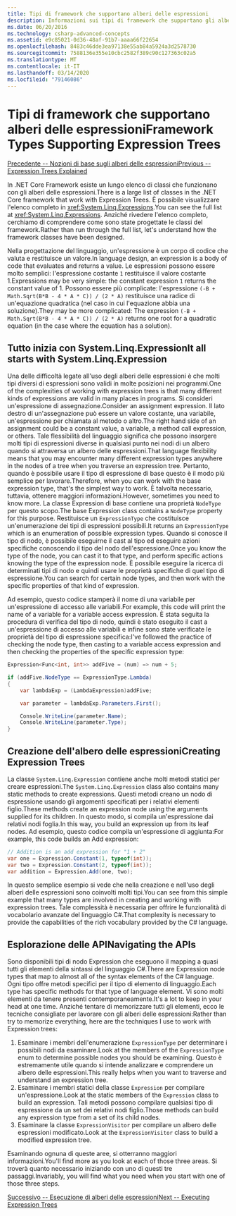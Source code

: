 ```yaml
---
title: Tipi di framework che supportano alberi delle espressioni
description: Informazioni sui tipi di framework che supportano gli alberi delle espressioni, sulla creazione di alberi delle espressioni e sulle tecniche per l'uso delle API degli alberi delle espressioni.
ms.date: 06/20/2016
ms.technology: csharp-advanced-concepts
ms.assetid: e9c85021-0d36-48af-91b7-aaaa66f22654
ms.openlocfilehash: 8483c46dde3ea97138e55ab84a5924a3d2578730
ms.sourcegitcommit: 7588136e355e10cbc2582f389c90c127363c02a5
ms.translationtype: MT
ms.contentlocale: it-IT
ms.lasthandoff: 03/14/2020
ms.locfileid: "79146086"
---
```

# <a name="framework-types-supporting-expression-trees"></a><span data-ttu-id="0c276-103">Tipi di framework che supportano alberi delle espressioni</span><span class="sxs-lookup"><span data-stu-id="0c276-103">Framework Types Supporting Expression Trees</span></span>

[<span data-ttu-id="0c276-104">Precedente -- Nozioni di base sugli alberi delle espressioni</span><span class="sxs-lookup"><span data-stu-id="0c276-104">Previous -- Expression Trees Explained</span></span>](expression-trees-explained.md)

<span data-ttu-id="0c276-105">In .NET Core Framework esiste un lungo elenco di classi che funzionano con gli alberi delle espressioni.</span><span class="sxs-lookup"><span data-stu-id="0c276-105">There is a large list of classes in the .NET Core framework that work with Expression Trees.</span></span>
<span data-ttu-id="0c276-106">È possibile visualizzare l'elenco completo in <xref:System.Linq.Expressions>.</span><span class="sxs-lookup"><span data-stu-id="0c276-106">You can see the full list at <xref:System.Linq.Expressions>.</span></span>
<span data-ttu-id="0c276-107">Anziché rivedere l'elenco completo, cerchiamo di comprendere come sono state progettate le classi del framework.</span><span class="sxs-lookup"><span data-stu-id="0c276-107">Rather than run through the full list, let's understand how the framework classes have been designed.</span></span>

<span data-ttu-id="0c276-108">Nella progettazione del linguaggio, un'espressione è un corpo di codice che valuta e restituisce un valore.</span><span class="sxs-lookup"><span data-stu-id="0c276-108">In language design, an expression is a body of code that evaluates and returns a value.</span></span> <span data-ttu-id="0c276-109">Le espressioni possono essere molto semplici: l'espressione costante `1` restituisce il valore costante 1.</span><span class="sxs-lookup"><span data-stu-id="0c276-109">Expressions may be very simple: the constant expression `1` returns the constant value of 1.</span></span> <span data-ttu-id="0c276-110">Possono essere più complicate: l'espressione `(-B + Math.Sqrt(B*B - 4 * A * C)) / (2 * A)` restituisce una radice di un'equazione quadratica (nel caso in cui l'equazione abbia una soluzione).</span><span class="sxs-lookup"><span data-stu-id="0c276-110">They may be more complicated: The expression `(-B + Math.Sqrt(B*B - 4 * A * C)) / (2 * A)` returns one root for a quadratic equation (in the case where the equation has a solution).</span></span>  

## <a name="it-all-starts-with-systemlinqexpression"></a><span data-ttu-id="0c276-111">Tutto inizia con System.Linq.Expression</span><span class="sxs-lookup"><span data-stu-id="0c276-111">It all starts with System.Linq.Expression</span></span>

<span data-ttu-id="0c276-112">Una delle difficoltà legate all'uso degli alberi delle espressioni è che molti tipi diversi di espressioni sono validi in molte posizioni nei programmi.</span><span class="sxs-lookup"><span data-stu-id="0c276-112">One of the complexities of working with expression trees is that many different kinds of expressions are valid in many places in programs.</span></span> <span data-ttu-id="0c276-113">Si consideri un'espressione di assegnazione.</span><span class="sxs-lookup"><span data-stu-id="0c276-113">Consider an assignment expression.</span></span> <span data-ttu-id="0c276-114">Il lato destro di un'assegnazione può essere un valore costante, una variabile, un'espressione per chiamata al metodo o altro.</span><span class="sxs-lookup"><span data-stu-id="0c276-114">The right hand side of an assignment could be a constant value, a variable, a method call expression, or others.</span></span> <span data-ttu-id="0c276-115">Tale flessibilità del linguaggio significa che possono insorgere molti tipi di espressioni diverse in qualsiasi punto nei nodi di un albero quando si attraversa un albero delle espressioni.</span><span class="sxs-lookup"><span data-stu-id="0c276-115">That language flexibility means that you may encounter many different expression types anywhere in the nodes of a tree when you traverse an expression tree.</span></span> <span data-ttu-id="0c276-116">Pertanto, quando è possibile usare il tipo di espressione di base questo è il modo più semplice per lavorare.</span><span class="sxs-lookup"><span data-stu-id="0c276-116">Therefore, when you can work with the base expression type, that's the simplest way to work.</span></span> <span data-ttu-id="0c276-117">È talvolta necessario, tuttavia, ottenere maggiori informazioni.</span><span class="sxs-lookup"><span data-stu-id="0c276-117">However, sometimes you need to know more.</span></span>
<span data-ttu-id="0c276-118">La classe Expression di base contiene una proprietà `NodeType` per questo scopo.</span><span class="sxs-lookup"><span data-stu-id="0c276-118">The base Expression class contains a `NodeType` property for this purpose.</span></span>
<span data-ttu-id="0c276-119">Restituisce un `ExpressionType` che costituisce un'enumerazione dei tipi di espressioni possibili.</span><span class="sxs-lookup"><span data-stu-id="0c276-119">It returns an `ExpressionType` which is an enumeration of possible expression types.</span></span>
<span data-ttu-id="0c276-120">Quando si conosce il tipo di nodo, è possibile eseguirne il cast al tipo ed eseguire azioni specifiche conoscendo il tipo del nodo dell'espressione.</span><span class="sxs-lookup"><span data-stu-id="0c276-120">Once you know the type of the node, you can cast it to that type, and perform specific actions knowing the type of the expression node.</span></span> <span data-ttu-id="0c276-121">È possibile eseguire la ricerca di determinati tipi di nodo e quindi usare le proprietà specifiche di quel tipo di espressione.</span><span class="sxs-lookup"><span data-stu-id="0c276-121">You can search for certain node types, and then work with the specific properties of that kind of expression.</span></span>

<span data-ttu-id="0c276-122">Ad esempio, questo codice stamperà il nome di una variabile per un'espressione di accesso alle variabili.</span><span class="sxs-lookup"><span data-stu-id="0c276-122">For example, this code will print the name of a variable for a variable access expression.</span></span> <span data-ttu-id="0c276-123">È stata seguita la procedura di verifica del tipo di nodo, quindi è stato eseguito il cast a un'espressione di accesso alle variabili e infine sono state verificate le proprietà del tipo di espressione specifica:</span><span class="sxs-lookup"><span data-stu-id="0c276-123">I've followed the practice of checking the node type, then casting to a variable access expression and then checking the properties of the specific expression type:</span></span>

```csharp
Expression<Func<int, int>> addFive = (num) => num + 5;

if (addFive.NodeType == ExpressionType.Lambda)
{
    var lambdaExp = (LambdaExpression)addFive;

    var parameter = lambdaExp.Parameters.First();

    Console.WriteLine(parameter.Name);
    Console.WriteLine(parameter.Type);
}
```

## <a name="creating-expression-trees"></a><span data-ttu-id="0c276-124">Creazione dell'albero delle espressioni</span><span class="sxs-lookup"><span data-stu-id="0c276-124">Creating Expression Trees</span></span>

<span data-ttu-id="0c276-125">La classe `System.Linq.Expression` contiene anche molti metodi statici per creare espressioni.</span><span class="sxs-lookup"><span data-stu-id="0c276-125">The `System.Linq.Expression` class also contains many static methods to create expressions.</span></span> <span data-ttu-id="0c276-126">Questi metodi creano un nodo di espressione usando gli argomenti specificati per i relativi elementi figlio.</span><span class="sxs-lookup"><span data-stu-id="0c276-126">These methods create an expression node using the arguments supplied for its children.</span></span> <span data-ttu-id="0c276-127">In questo modo, si compila un'espressione dai relativi nodi foglia.</span><span class="sxs-lookup"><span data-stu-id="0c276-127">In this way, you build an expression up from its leaf nodes.</span></span> <span data-ttu-id="0c276-128">Ad esempio, questo codice compila un'espressione di aggiunta:</span><span class="sxs-lookup"><span data-stu-id="0c276-128">For example, this code builds an Add expression:</span></span>

```csharp
// Addition is an add expression for "1 + 2"
var one = Expression.Constant(1, typeof(int));
var two = Expression.Constant(2, typeof(int));
var addition = Expression.Add(one, two);
```

<span data-ttu-id="0c276-129">In questo semplice esempio si vede che nella creazione e nell'uso degli alberi delle espressioni sono coinvolti molti tipi.</span><span class="sxs-lookup"><span data-stu-id="0c276-129">You can see from this simple example that many types are involved in creating and working with expression trees.</span></span> <span data-ttu-id="0c276-130">Tale complessità è necessaria per offrire le funzionalità di vocabolario avanzate del linguaggio C#.</span><span class="sxs-lookup"><span data-stu-id="0c276-130">That complexity is necessary to provide the capabilities of the rich vocabulary provided by the C# language.</span></span>

## <a name="navigating-the-apis"></a><span data-ttu-id="0c276-131">Esplorazione delle API</span><span class="sxs-lookup"><span data-stu-id="0c276-131">Navigating the APIs</span></span>
<span data-ttu-id="0c276-132">Sono disponibili tipi di nodo Expression che eseguono il mapping a quasi tutti gli elementi della sintassi del linguaggio C#.</span><span class="sxs-lookup"><span data-stu-id="0c276-132">There are Expression node types that map to almost all of the syntax elements of the C# language.</span></span> <span data-ttu-id="0c276-133">Ogni tipo offre metodi specifici per il tipo di elemento di linguaggio.</span><span class="sxs-lookup"><span data-stu-id="0c276-133">Each type has specific methods for that type of language element.</span></span> <span data-ttu-id="0c276-134">Vi sono molti elementi da tenere presenti contemporaneamente.</span><span class="sxs-lookup"><span data-stu-id="0c276-134">It's a lot to keep in your head at one time.</span></span> <span data-ttu-id="0c276-135">Anziché tentare di memorizzare tutti gli elementi, ecco le tecniche consigliate per lavorare con gli alberi delle espressioni:</span><span class="sxs-lookup"><span data-stu-id="0c276-135">Rather than try to memorize everything, here are the techniques I use to work with Expression trees:</span></span>

1. <span data-ttu-id="0c276-136">Esaminare i membri dell'enumerazione `ExpressionType` per determinare i possibili nodi da esaminare.</span><span class="sxs-lookup"><span data-stu-id="0c276-136">Look at the members of the `ExpressionType` enum to determine possible nodes you should be examining.</span></span> <span data-ttu-id="0c276-137">Questo è estremamente utile quando si intende analizzare e comprendere un albero delle espressioni.</span><span class="sxs-lookup"><span data-stu-id="0c276-137">This really helps when you want to traverse and understand an expression tree.</span></span>
2. <span data-ttu-id="0c276-138">Esaminare i membri statici della classe `Expression` per compilare un'espressione.</span><span class="sxs-lookup"><span data-stu-id="0c276-138">Look at the static members of the `Expression` class to build an expression.</span></span> <span data-ttu-id="0c276-139">Tali metodi possono compilare qualsiasi tipo di espressione da un set dei relativi nodi figlio.</span><span class="sxs-lookup"><span data-stu-id="0c276-139">Those methods can build any expression type from a set of its child nodes.</span></span>
3. <span data-ttu-id="0c276-140">Esaminare la classe `ExpressionVisitor` per compilare un albero delle espressioni modificato.</span><span class="sxs-lookup"><span data-stu-id="0c276-140">Look at the `ExpressionVisitor` class to build a modified expression tree.</span></span>

<span data-ttu-id="0c276-141">Esaminando ognuna di queste aree, si otterranno maggiori informazioni.</span><span class="sxs-lookup"><span data-stu-id="0c276-141">You'll find more as you look at each of those three areas.</span></span> <span data-ttu-id="0c276-142">Si troverà quanto necessario iniziando con uno di questi tre passaggi.</span><span class="sxs-lookup"><span data-stu-id="0c276-142">Invariably, you will find what you need when you start with one of those three steps.</span></span>

 [<span data-ttu-id="0c276-143">Successivo -- Esecuzione di alberi delle espressioni</span><span class="sxs-lookup"><span data-stu-id="0c276-143">Next -- Executing Expression Trees</span></span>](expression-trees-execution.md)
